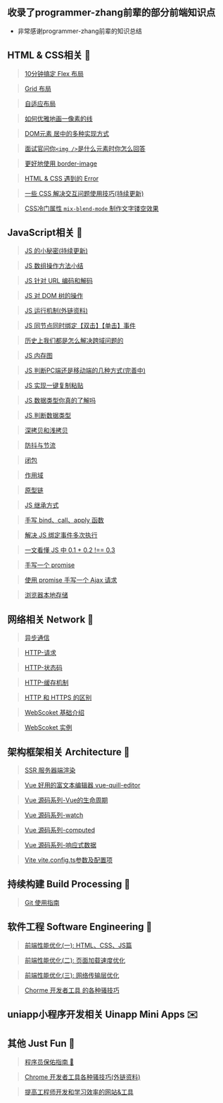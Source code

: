 ## 收录了programmer-zhang前辈的部分前端知识点
* 非常感谢programmer-zhang前辈的知识总结


## HTML & CSS相关 :european_castle:
> [10分钟搞定 Flex 布局](https://github.com/wshsh1996/front-end/blob/main/profiles/HTML&CSS/flex布局.md)

> [Grid 布局](https://github.com/wshsh1996/front-end/blob/main/profiles/HTML&CSS/grid布局.md)

> [自适应布局](https://github.com/wshsh1996/front-end/blob/main/profiles/HTML&CSS/自适应布局.md)

> [如何优雅地画一像素的线](https://github.com/wshsh1996/front-end/blob/main/profiles/HTML&CSS/css实现1px的线.md)

> [DOM元素 居中的多种实现方式](https://github.com/wshsh1996/front-end/blob/main/profiles/HTML&CSS/实现水平垂直居中多种方式.md)

> [面试官问你`<img />`是什么元素时你怎么回答](https://github.com/wshsh1996/front-end/blob/main/profiles/HTML&CSS/img是什么元素.md)

> [更好地使用 border-image](https://github.com/wshsh1996/front-end/blob/main/profiles/HTML&CSS/border-image自定义边框属性.md)

> [HTML & CSS 遇到的 Error](https://github.com/wshsh1996/front-end/blob/main/profiles/HTML&CSS/HTML&CSS_error.md)

> [一些 CSS 解决交互问题使用技巧(持续更新)](https://github.com/wshsh1996/front-end/blob/main/profiles/HTML&CSS/HTML_%E6%B0%B8%E8%BF%9C18%E5%B2%81%E7%9A%84css.md)

> [CSS冷门属性 `mix-blend-mode` 制作文字镂空效果](https://github.com/wshsh1996/front-end/blob/main/profiles/HTML&CSS/%E6%96%87%E5%AD%97%E9%95%82%E7%A9%BA%E6%95%88%E6%9E%9C.md)

## JavaScript相关 :speak_no_evil:
> [JS 的小秘密(持续更新)](https://github.com/wshsh1996/front-end/tree/master/profiles/js的小秘密.md)

> [JS 数组操作方法小结](https://github.com/wshsh1996/front-end/tree/master/profiles/js数组操作.md)

> [JS 针对 URL 编码和解码](https://github.com/wshsh1996/front-end/tree/master/profiles/js针对URL编码和解码.md)

> [JS 对 DOM 树的操作](https://github.com/wshsh1996/front-end/tree/master/profiles/js对DOM树的操作.md)

> [JS 运行机制(外链资料)](http://www.ruanyifeng.com/blog/2014/10/event-loop.html)

> [JS 同节点同时绑定【双击】【单击】事件](https://github.com/wshsh1996/front-end/tree/master/profiles/js_double-click.md)

> [历史上我们都是怎么解决跨域问题的](https://github.com/wshsh1996/front-end/tree/master/profiles/cross-origin.md)

> [JS 内存图](https://github.com/wshsh1996/front-end/tree/master/profiles/js内存图.md)
 
> [JS 判断PC端还是移动端的几种方式(完善中)](https://github.com/wshsh1996/front-end/tree/master/profiles/js判断设备.md)

> [JS 实现一键复制粘贴](https://github.com/wshsh1996/front-end/tree/master/profiles/js复制粘贴.md)

> [JS 数据类型你真的了解吗](https://github.com/wshsh1996/front-end/tree/master/profiles/js_data_type.md)

> [JS 判断数据类型](https://github.com/wshsh1996/front-end/tree/master/profiles/js_judge_type.md)

> [深拷贝和浅拷贝](https://github.com/wshsh1996/front-end/tree/master/profiles/深拷贝和浅拷贝.md)

> [防抖与节流](https://github.com/wshsh1996/front-end/tree/master/profiles/节流和防抖.md)

> [闭包](https://github.com/wshsh1996/front-end/tree/master/profiles/js_闭包.md)

> [作用域](https://github.com/wshsh1996/front-end/tree/master/profiles/js_作用域.md)

> [原型链](https://github.com/wshsh1996/front-end/tree/master/profiles/js_原型链.md)

> [JS 继承方式](https://github.com/wshsh1996/front-end/tree/master/profiles/js_inherit.md)

> [手写 bind、call、apply 函数](https://github.com/wshsh1996/front-end/tree/master/profiles/js_bind-call-apply.md)

> [解决 JS 绑定事件多次执行](https://github.com/wshsh1996/front-end/tree/master/profiles/js_more_times_bind_events.md)

> [一文看懂 JS 中 0.1 + 0.2 !== 0.3](https://github.com/wshsh1996/front-end/tree/master/profiles/js浮点数计算.md)

> [手写一个 promise](https://github.com/wshsh1996/front-end/tree/master/profiles/js_promise.md)

> [使用 promise 手写一个 Ajax 请求](https://github.com/wshsh1996/front-end/tree/master/profiles/js_ajax-promise.md)

> [浏览器本地存储](https://github.com/wshsh1996/front-end/tree/master/profiles/browser_local_storage.md)

## 网络相关 Network :postbox:
> [异步通信](https://github.com/wshsh1996/front-end/tree/master/profiles/异步通信.md)

> [HTTP-请求](https://github.com/wshsh1996/front-end/tree/master/profiles/HTTP_request.md)

> [HTTP-状态码](https://github.com/wshsh1996/front-end/tree/master/profiles/HTTP_status.md)

> [HTTP-缓存机制](https://github.com/wshsh1996/front-end/tree/master/profiles/HTTP_header.md)

> [HTTP 和 HTTPS 的区别](https://github.com/wshsh1996/front-end/tree/master/profiles/HTTP_compare.md)

> [WebScoket 基础介绍](https://github.com/wshsh1996/front-end/tree/master/profiles/webscoket_base.md)

> [WebScoket 实例](https://github.com/wshsh1996/front-end/tree/master/profiles/webscoket_example.md)

## 架构框架相关 Architecture :construction:
> [SSR 服务器端渲染](https://github.com/wshsh1996/front-end/tree/master/profiles/SSR服务器端渲染.md)

> [Vue 好用的富文本编辑器 vue-quill-editor](https://github.com/wshsh1996/front-end/tree/master/profiles/vue-quill-editor.md)

> [Vue 源码系列-Vue的生命周期](https://github.com/wshsh1996/front-end/tree/master/profiles/vue_life.md)

> [Vue 源码系列-watch](https://github.com/wshsh1996/front-end/tree/master/profiles/vue_watch.md)

> [Vue 源码系列-computed](https://github.com/wshsh1996/front-end/tree/master/profiles/vue_computed.md)

> [Vue 源码系列-响应式数据](https://github.com/wshsh1996/front-end/tree/master/profiles/vue_响应式流程.md)

> [Vite vite.config.ts参数及配置项](https://github.com/wshsh1996/vue-pc-project/blob/main/vite.config.ts)

## 持续构建 Build Processing :articulated_lorry:
> [Git 使用指南](https://github.com/wshsh1996/front-end/tree/master/profiles/git.md)

## 软件工程 Software Engineering :wrench:
> [前端性能优化(一): HTML、CSS、JS篇](https://github.com/wshsh1996/front-end/tree/master/profiles/[前端性能优化]HTML、CSS、JS篇.md)

> [前端性能优化(二): 页面加载速度优化](https://github.com/wshsh1996/front-end/tree/master/profiles/[前端性能优化]页面加载速度优化.md)

> [前端性能优化(三): 网络传输层优化](https://github.com/wshsh1996/front-end/tree/master/profiles/[前端性能优化]网络传输层优化.md)

> [Chorme 开发者工具 的各种骚技巧](https://github.com/wshsh1996/front-end/tree/master/profiles/Chrome-Devtools.md)

## uniapp小程序开发相关 Uinapp Mini Apps :envelope:
 
## 其他 Just Fun :hankey:
> [程序员保佑指南 :pray: ](https://github.com/wshsh1996/front-end/tree/master/profiles/程序员保佑指南.md)

> [Chrome 开发者工具各种骚技巧(外链资料)](https://juejin.im/post/5af53823f265da0b75282b0f?utm_source=gold_browser_extension)

> [提高工程师开发和学习效率的网站&工具]()




